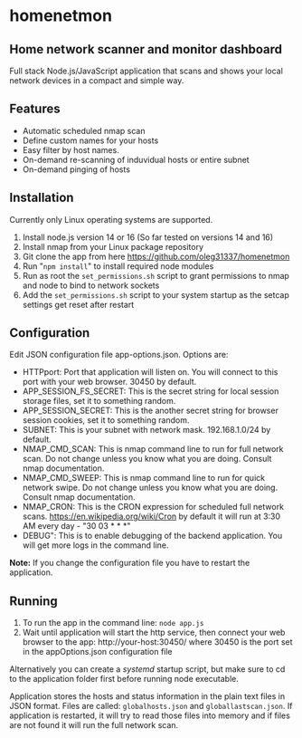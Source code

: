 # homenetmon
## Home network scanner and monitor dashboard
Full stack Node.js/JavaScript application that scans and shows your local network devices in a compact and simple way.

## Features
 * Automatic scheduled nmap scan
 * Define custom names for your hosts
 * Easy filter by host names.
 * On-demand re-scanning of induvidual hosts or entire subnet
 * On-demand pinging of hosts

## Installation
Currently only Linux operating systems are supported.
1. Install node.js version 14 or 16 (So far tested on versions 14 and 16)
2. Install nmap from your Linux package repository
3. Git clone the app from here https://github.com/oleg31337/homenetmon
4. Run "`npm install`" to install required node modules
5. Run as root the `set_permissions.sh` script to grant permissions to nmap and node to bind to network sockets
6. Add the `set_permissions.sh` script to your system startup as the setcap settings get reset after restart

## Configuration
Edit JSON configuration file app-options.json.
Options are:
 * HTTPport: Port that application will listen on. You will connect to this port with your web browser. 30450 by default.
 * APP_SESSION_FS_SECRET: This is the secret string for local session storage files, set it to something random.
 * APP_SESSION_SECRET: This is the another secret string for browser session cookies, set it to something random.
 * SUBNET: This is your subnet with network mask. 192.168.1.0/24 by default.
 * NMAP_CMD_SCAN: This is nmap command line to run for full network scan. Do not change unless you know what you are doing. Consult nmap documentation.
 * NMAP_CMD_SWEEP: This is nmap command line to run for quick network swipe. Do not change unless you know what you are doing. Consult nmap documentation.
 * NMAP_CRON: This is the CRON expression for scheduled full network scans. https://en.wikipedia.org/wiki/Cron
   by default it will run at 3:30 AM every day - "30 03 * * *"
 * DEBUG": This is to enable debugging of the backend application. You will get more logs in the command line.

**Note:** If you change the configuration file you have to restart the application.

## Running
1. To run the app in the command line:
`node app.js`
2. Wait until application will start the http service, then connect your web browser to the app:
http://your-host:30450/
where 30450 is the port set in the appOptions.json configuration file

Alternatively you can create a *systemd* startup script, but make sure to cd to the application folder first before running node executable.

Application stores the hosts and status information in the plain text files in JSON format.
Files are called: `globalhosts.json` and `globallastscan.json`.
If application is restarted, it will try to read those files into memory and if files are not found it will run the full network scan.

